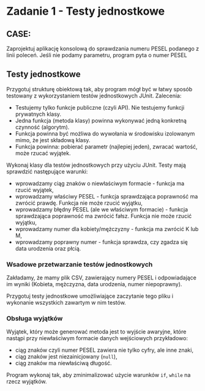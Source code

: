 # Zadanie 1 - Testy jednostkowe

## CASE:
Zaprojektuj aplikację konsolową do sprawdzania numeru PESEL podanego z linii poleceń.
Jeśli nie podamy parametru, program pyta o numer PESEL

## Testy jednostkowe
Przygotuj strukturę obiektową tak, aby program mógł być w łatwy sposób testowany
z wykorzystaniem testów jednostkowych JUnit. Zalecenia:

* Testujemy tylko funkcje publiczne (czyli API). Nie testujemy funkcji prywatnych klasy.
* Jedna funkcja (metoda klasy) powinna wykonywać jedną konkretną czynność (algorytm).
* Funkcja powinna być możliwa do wywołania w środowisku izolowanym mimo, że jest składową klasy.
* Funkcja powinna: pobierać parametr (najlepiej jeden), zwracać wartość, może rzucać wyjątek.

Wykonaj klasy dla testów jednostkowych przy użyciu JUnit. Testy mają sprawdzić następujące warunki:

* wprowadzamy ciąg znaków o niewłaściwym formacie - funkcja ma rzucić wyjątek,
* wprowadzamy właściwy PESEL - funkcja sprawdzająca poprawność ma zwrócić prawdę. Funkcja 
  nie może rzucić wyjątku,
* wprowadzamy błędny PESEL (ale we właściwym formacie) - funkcja sprawdzająca poprawność 
  ma zwrócić fałsz. Funkcja nie może rzucić wyjątku,
* wprowadzamy numer dla kobiety/mężczyzny - funkcja ma zwrócić K lub M,
* wprowadzamy poprawny numer - funkcja sprawdza, czy zgadza się data urodzenia oraz płcią.

### Wsadowe przetwarzanie testów jednostkowych

Zakładamy, że mamy plik CSV, zawierający numery PESEL i odpowiadające im wyniki (Kobieta,
mężczyzna, data urodzenia, numer niepoprawny).

Przygotuj testy jednostkowe umożliwiające zaczytanie tego pliku i wykonanie wszystkich
zawartym w nim testów.

### Obsługa wyjątków

Wyjątek, który może generować metoda jest to wyjście awaryjne, które nastąpi przy niewłaściwym
formacie danych wejściowych przykładowo:

* ciąg znaków czyli numer PESEL zawiera nie tylko cyfry, ale inne znaki,
* ciąg znaków jest niezainicjowany (`null`),
* ciąg znaków ma niewłaściwą długość.

Program wykonaj tak, aby zminimalizować użycie warunków `if`, `while` na rzecz wyjątków.
